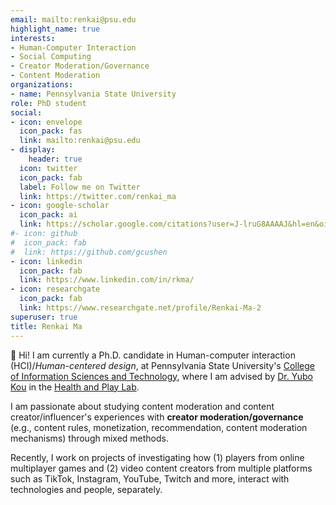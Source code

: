 ```yaml
---
email: mailto:renkai@psu.edu
highlight_name: true
interests:
- Human-Computer Interaction
- Social Computing
- Creator Moderation/Governance
- Content Moderation
organizations:
- name: Pennsylvania State University
role: PhD student
social:
- icon: envelope
  icon_pack: fas
  link: mailto:renkai@psu.edu
- display:
    header: true
  icon: twitter
  icon_pack: fab
  label: Follow me on Twitter
  link: https://twitter.com/renkai_ma
- icon: google-scholar
  icon_pack: ai
  link: https://scholar.google.com/citations?user=J-lruG8AAAAJ&hl=en&oi=ao
#- icon: github
#  icon_pack: fab
#  link: https://github.com/gcushen
- icon: linkedin
  icon_pack: fab
  link: https://www.linkedin.com/in/rkma/
- icon: researchgate
  icon_pack: fab
  link: https://www.researchgate.net/profile/Renkai-Ma-2
superuser: true
title: Renkai Ma
---
```


👋 Hi! I am currently a Ph.D. candidate in Human-computer interaction (HCI)/*Human-centered design*, at Pennsylvania State University's [College of Information Sciences and Technology](https://ist.psu.edu/), where I am advised by [Dr. Yubo Kou](https://www.yubokou.info/) in the [Health and Play Lab](https://sites.psu.edu/healthandplay/). 

I am passionate about studying content moderation and content creator/influencer's experiences with **creator moderation/governance** (e.g., content rules, monetization, recommendation, content moderation mechanisms) through mixed methods.

Recently, I work on projects of investigating how (1) players from online multiplayer games and (2) video content creators from multiple platforms such as TikTok, Instagram, YouTube, Twitch and more, interact with technologies and people, separately.
